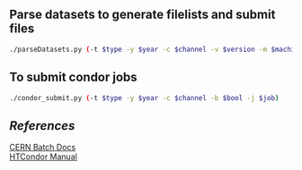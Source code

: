 ## Parse datasets to generate filelists and submit files
```bash
./parseDatasets.py (-t $type -y $year -c $channel -v $version -m $machine -rm $bool)
```

## To submit condor jobs
```bash
./condor_submit.py (-t $type -y $year -c $channel -b $bool -j $job)
```

## *References*
[CERN Batch Docs](https://batchdocs.web.cern.ch/index.html)  
[HTCondor Manual](https://htcondor.readthedocs.io/en/latest/index.html)

